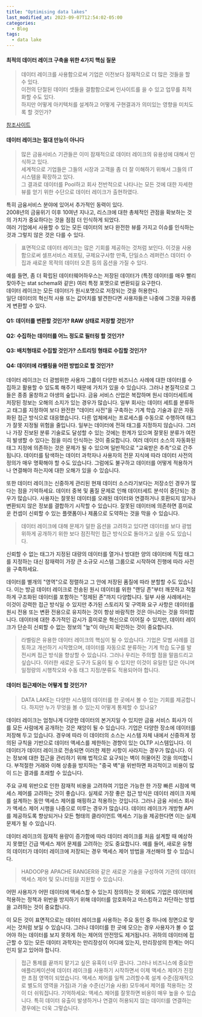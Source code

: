 ```yaml
---
title: "Optimising data lakes"
last_modified_at: 2023-09-07T12:54:02-05:00
categories:
  - Blog
tags:
  - data lake
---
```


#### 최적의 데이터 레이크 구축을 위한 4가지 핵심 질문
> 데이터 레이크를 사용함으로써 기업은 이전보다 잠재적으로 더 많은 것들을 할 수 있다.   
> 이전의 단절된 데이터 셋들을 결함함으로써 인사이트를 을 수 있고 업무를 최적화할 수도 있다.   
> 하지만 어떻게 아키텍처를 설계하고 어떻게 구현결과가 의미있는 영향을 미치도록 할 것인가?

[참조사이트](https://blog.scottlogic.com/acarr/assets/data-lakes-white-paper.pdf)

#### 데이터 레이크는 절대 만능이 아니다
> 많은 금융서비스 기관들은 이미 잠재적으로 데이터 레이크의 유용성에 대해서 인식하고 있다.   
> 세계적으로 기업들은 그들의 시장과 고객을 좀 더 잘 이해하기 위해서 그들의 IT 시스템을 확장하고 있다.  
> 그 결과로 데이터를 Pool하고 회사 전반적으로 나타나는 모든 것에 대한 자세한 뷰를 얻기 위한 수단으로 데이터 레이크가 출현하였다.  

특히 금융서비스 분야에 있어서 추가적인 동력이 있다.   
2008년의 금융위기 이후 10여년 지나고, 리스크에 대한 총체적인 관점을 확보하는 것의 가치가 중요하다는 것을 점점 더 인식하게 되었다.   
여러 기업에서 사용할 수 있는 모든 데이터의 보다 완전한 뷰를 가지고 이슈를 인식하는 것과 그렇지 않은 것은 다를 수 있다.   

> 표면적으로 데이터 레이크는 많은 기회를 제공하는 것처럼 보인다.
> 이것을 사용함으로써 셀프서비스 레포팅, 규제요구사항 만족, 단일소스 레퍼런스 데이터 수집과 새로운 목적의 데이터 오픈 등의 옵션을 가질 수 있다.

예를 들면, 좀 더 확립된 데이터웨어하우스는 저장된 데이터가 (특정 데이터를 매우 빨리 찾아주는 stat schema와 같은) 여러 특정 포맷으로 변환되길 요구한다.   
데이터 레이크는 모든 데이터가 원시포맷으로 저장되는 것을 허용한다.   
일단 데이터의 혁신적 사용 또는 값어치를 발견한다면 사용자들은 나중에 그것을 자유롭게 변환할 수 있다.   

#### Q1: 데이터를 변환할 것인가? RAW 상태로 저장할 것인가?


#### Q2: 수집하는 데이터를 어느 정도로 필터링 할 것인가?   

#### Q3: 배치형태로 수집할 것인가? 스트리밍 형태로 수집할 것인가?

#### Q4: 데이터에 라벨링을 어떤 방법으로 할 것인가?   
데이터 레이크는 더 광범위한 사용자 그룹이 다양한 비즈니스 사례에 대한 데이터를 수집하고 활용할 수 있도록 해주기 때문에 가치가 있을 수 있습니다. 그러나 본질적으로 그들은 종종 울창하고 야생의 숲입니다.
금융 서비스 산업은 복잡하며 원시 데이터세트에 저장된 정보는 오해의 소지가 있는 경우가 많습니다. 일부 회사는 데이터 세트를 분류하고 태그를 지정하여 보다 완전한 "데이터 사전"을 구축하는 기계 학습 기술과 같은 자동화된 접근 방식으로 대응했습니다. 다른 업체에서는 프로세스를 수동으로 수행하여 태그가 잘못 지정될 위험을 줄입니다. 일부는 데이터에 전혀 태그를 지정하지 않습니다. 그러나 가장 진보된 분류 기술로도 달성할 수 있는 것에는 한계가 있으며 잘못된 분류가 여전히 발생할 수 있다는 점을 미리 인식하는 것이 중요합니다. 여러 데이터 소스의 자동화된 태그 지정에 의존하는 것은 문제가 될 수 있으며 일반적으로
"교육받은 추측"으로 간주됩니다.
데이터를 탐색하는 데이터 과학자나 사용자의 전문 지식에 따라 데이터 사전의 정의가 매우 명확해야 할 수도 있습니다. 그럼에도 불구하고 데이터를 어떻게 적용하거나 연결해야 하는지에 대한 오해가 있을 수 있습니다.

또한 데이터 레이크는 신중하게 관리된 현재 데이터 소스라기보다는 저장소인 경우가 많다는 점을 기억하세요. 데이터 중복 및 품질 문제로 인해 데이터세트 분석이 중단되는 경우가 많습니다. 사용자는 잘못된 데이터를 오래된 데이터와 연결하거나 호환되지 않거나 변환되지 않은 정보를 결합하기 시작할 수 있습니다. 잘못된 데이터에 의존하면 흥미로운 컨셉이 신뢰할 수 있는 플랫폼이나 제품으로 도약하는 것을 막을 수 있습니다.

> 데이터 레이크에 대해 문제가 덜한 옵션을 고려하고 있다면 데이터를 보다 광범위하게 공개하기 위한 보다 점진적인 접근 방식으로 돌아가고 싶을 수도 있습니다.

신뢰할 수 없는 태그가 지정된 대량의 데이터를 열거나 방대한 양의 데이터에 직접 태그를 지정하는 대신 잠재력이 가장 큰 소규모 시스템 그룹으로 시작하여 진행에 따라 사전을 구축하세요.

데이터를 별개의 "영역"으로 정렬하고 그 안에 저장된 품질에 따라 분할할 수도 있습니다. 이는 방금 데이터 레이크로 전송된 원시 데이터를 위한 "랜딩 존"부터 깨끗하고 적절하게 구조화된 데이터를 포함하는 "정제된 존"까지 다양합니다.
일부 사용 사례에서는 이것이 강력한 접근 방식일 수 있지만 추가된 스토리지 및 구역화 요구 사항은 데이터를 원시 전용 또는 변환 전용으로 유지하는 것이 항상 바람직한 것은 아니라는 것을 의미합니다.
데이터에 대한 추가적인 감시가 흥미로운 혁신으로 이어질 수 있지만, 데이터 레이크가 단순히 신뢰할 수 없는 정보의 "늪"이 아닌지 확인하는 것이 중요합니다.  
> 라벨링은 유용한 데이터 레이크의 핵심이 될 수 있습니다.
> 기업은 모범 사례를 검토하고 개선하기 시작했으며, 데이터를 자동으로 분류하는 기계 학습 도구를 발전시켜 접근 방식을 향상할 수 있습니다.
> 그러나 우리는 주의할 점을 말씀드리고 싶습니다.
> 이러한 새로운 도구가 도움이 될 수 있지만 이것이 유일한 답은 아니며 일정량의 시행착오와 수동 태그 지정/분류도 적용되어야 합니다.

#### 데이터 접근제어는 어떻게 할 것인가? 
> DATA LAKE는 다양한 시스템의 데이터를 한 곳에서 볼 수 있는 기회를 제공합니다. 하지만 누가 무엇을 볼 수 있는지 어떻게 통제할 수 있나요?

데이터 레이크는 엄청나게 다양한 데이터의 본거지일 수 있지만 금융 서비스 회사가 이를 모든 사람에게 공개하는 것은 재앙이 될 수 있습니다. 기업은 다양한 장소에 데이터를 저장해 두고 있습니다. 경우에 따라 이 데이터의 소스는 시스템 자체 내에서 신중하게 정의된 규칙을 기반으로 데이터 액세스를 제한하는 경향이 있는 OLTP 시스템입니다. 이 데이터가 데이터 레이크로 전송되면 이러한 제한 사항이 사라지는 경우가 많습니다. 이는 정보에 대한 접근을 관리하기 위해 법적으로 요구되는 벽이 허물어진 것을 의미합니다. 부적절한 거래와 이해 상충을 방지하는 "중국 벽"을 위반하면 파괴적이고 비용이 많이 드는 결과를 초래할 수 있습니다.   

주요 규제 위반으로 인한 잠재적 비용을 고려하여 기업은 가능한 한 가장 빠른 시점에 액세스 제어를 고려하는 것이 좋습니다. 실제로 가장 좋은 접근 방식은 데이터 레이크 자체를 설계하는 동안 액세스 제어를 매핑하고 적용하는 것입니다. 그러나 금융 서비스 회사가 액세스 제어 시행을 나중으로 미루는 경우가 많습니다. 데이터 레이크가 개방형 API를 제공하도록 향상되거나 모든 형태의 클라이언트 액세스 기능을 제공한다면 이는 실제 문제가 될 수 있습니다.   

데이터 레이크의 잠재적 용량이 증가함에 따라 데이터 레이크를 처음 설계할 때 예상하지 못했던 긴급 액세스 제어 문제를 고려하는 것도 중요합니다. 예를 들어, 새로운 유형의 데이터가 데이터 레이크에 저장되는 경우 액세스 제어 방법을 개선해야 할 수 있습니다.   

> HADOOP용 APACHE RANGER와 같은 새로운 기술을 구성하여 기관의 데이터 액세스 제어 및 모니터링을 지원할 수 있습니다.

어떤 사용자가 어떤 데이터에 액세스할 수 있는지 정의하는 것 외에도 기업은 데이터에 적용하는 정책과 위반을 방지하기 위해 데이터를 암호화하고 마스킹하고 차단하는 방법을 고려하는 것이 중요합니다.   

이 모든 것이 표면적으로는 데이터 레이크를 사용하는 주요 동인 중 하나에 정면으로 맞서는 것처럼 보일 수 있습니다. 그러나 데이터를 한 곳에 모으는 경우 사용자가 볼 수 없어야 하는 데이터를 보지 못하게 하는 제어의 안전망도 제거됩니다. 귀하의 데이터에 접근할 수 있는 모든 데이터 과학자는 만리장성이 어디에 있는지, 만리장성의 한계는 어디인지 알고 있어야 합니다.   

> 접근 통제를 끝까지 맡기고 싶은 유혹이 너무 큽니다.
> 그러나 비즈니스에 중요한 애플리케이션에 데이터 레이크를 사용하기 시작하면서 이제 액세스 제어가 진정한 초점 영역이 되었습니다.
> 액세스 제어를 일찍 고려할수록 설계 수준(잠재적으로 별도의 영역을 가짐)과 기술 수준(신기술 사용) 모두에서 제어를 적용하는 것이 더 쉬워집니다.
> 기억하세요: 액세스 제어를 잘못하면 비용이 매우 높을 수 있습니다. 특히 데이터 유출이 발생하거나 연결이 허용되지 않는 데이터를 연결하는 경우에는 더욱 그렇습니다.

